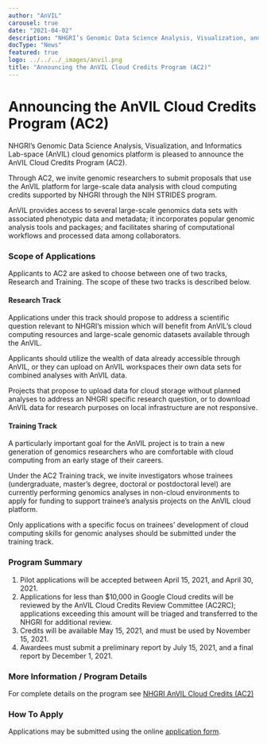 ```yaml
---
author: "AnVIL"
carousel: true
date: "2021-04-02"
description: "NHGRI’s Genomic Data Science Analysis, Visualization, and Informatics Lab-space (AnVIL) cloud genomics platform is pleased to announce the availability of the AnVIL Cloud Credits Program (AC2)."
docType: "News"
featured: true
logo: ../../../_images/anvil.png
title: "Announcing the AnVIL Cloud Credits Program (AC2)"
---
```


# Announcing the AnVIL Cloud Credits Program (AC2)
NHGRI’s Genomic Data Science Analysis, Visualization, and Informatics Lab-space (AnVIL) cloud genomics platform is pleased to announce the AnVIL Cloud Credits Program (AC2).

Through AC2, we invite genomic researchers to submit proposals that use the AnVIL platform for large-scale data analysis with cloud computing credits supported by NHGRI through the NIH STRIDES program.

AnVIL provides access to several large-scale genomics data sets with associated phenotypic data and metadata; it incorporates popular genomic analysis tools and packages; and facilitates sharing of computational workflows and processed data among collaborators.
### Scope of Applications
Applicants to AC2 are asked to choose between one of two tracks, Research and Training. The scope of these two tracks is described below.

#### Research Track
Applications under this track should propose to address a scientific question relevant to NHGRI’s mission which will benefit from AnVIL’s cloud computing resources and large-scale genomic datasets available through the AnVIL.

Applicants should utilize the wealth of data already accessible through AnVIL, or they can upload on AnVIL workspaces their own data sets for combined analyses with AnVIL data.

Projects that propose to upload data for cloud storage without planned analyses to address an NHGRI specific research question, or to download AnVIL data for research purposes on local infrastructure are not responsive.

#### Training Track
A particularly important goal for the AnVIL project is to train a new generation of genomics researchers who are comfortable with cloud computing from an early stage of their careers.

Under the AC2 Training track, we invite investigators whose trainees (undergraduate, master’s degree, doctoral or postdoctoral level) are currently performing genomics analyses in non-cloud environments to apply for funding to support trainee’s analysis projects on the AnVIL cloud platform.

Only applications with a specific focus on trainees’ development of cloud computing skills for genomic analyses should be submitted under the training track.

### Program Summary
1. Pilot applications will be accepted between April 15, 2021, and April 30, 2021.
1. Applications for less than $10,000 in Google Cloud credits will be reviewed by the AnVIL Cloud Credits Review Committee (AC2RC); applications exceeding this amount will be triaged and transferred to the NHGRI for additional review.
1. Credits will be available May 15, 2021, and must be used by November 15, 2021.
1. Awardees must submit a preliminary report by July 15, 2021, and a final report by December 1, 2021.

### More Information / Program Details
For complete details  on the program see [NHGRI AnVIL Cloud Credits (AC2)](https://drive.google.com/file/d/1_8LId9fssi23vBxouSojLLrzz1fPS_T3)


### How To Apply
Applications may be submitted using the online [application form](https://forms.gle/rV8bz6y4xVcTfEbs9).



